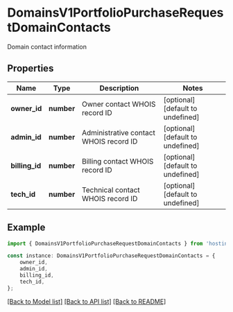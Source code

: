 # DomainsV1PortfolioPurchaseRequestDomainContacts

Domain contact information

## Properties

Name | Type | Description | Notes
------------ | ------------- | ------------- | -------------
**owner_id** | **number** | Owner contact WHOIS record ID | [optional] [default to undefined]
**admin_id** | **number** | Administrative contact WHOIS record ID | [optional] [default to undefined]
**billing_id** | **number** | Billing contact WHOIS record ID | [optional] [default to undefined]
**tech_id** | **number** | Technical contact WHOIS record ID | [optional] [default to undefined]

## Example

```typescript
import { DomainsV1PortfolioPurchaseRequestDomainContacts } from 'hostinger-api-sdk';

const instance: DomainsV1PortfolioPurchaseRequestDomainContacts = {
    owner_id,
    admin_id,
    billing_id,
    tech_id,
};
```

[[Back to Model list]](../README.md#documentation-for-models) [[Back to API list]](../README.md#documentation-for-api-endpoints) [[Back to README]](../README.md)
